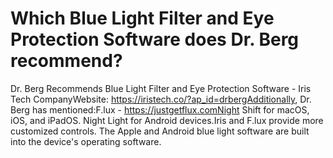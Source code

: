# Which Blue Light Filter and Eye Protection Software does Dr. Berg recommend?

Dr. Berg Recommends Blue Light Filter and Eye Protection Software - Iris Tech CompanyWebsite: https://iristech.co/?ap_id=drbergAdditionally, Dr. Berg has mentioned:F.lux - https://justgetflux.comNight Shift for macOS, iOS, and iPadOS. Night Light for Android devices.Iris and F.lux provide more customized controls. The Apple and Android blue light software are built into the device's operating software.